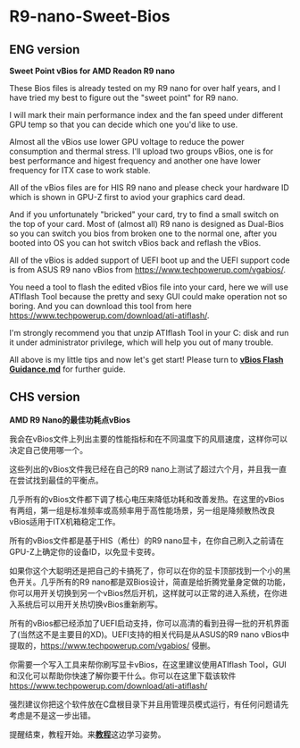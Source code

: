 # R9-nano-Sweet-Bios

## ENG version

**Sweet Point vBios for AMD Readon R9 nano**


These Bios files is already tested on my R9 nano for over half years, and I have tried my best to figure out the "sweet point" for R9 nano. 

I will mark their main performance index and the fan speed under different GPU temp so that you can decide which one you'd like to use.

Almost all the vBios use lower GPU voltage to reduce the power consumption and thermal stress. I'll upload two groups vBios, one is for best performance and higest frequency and another one have lower frequency for ITX case to work stable.

All of the vBios files are for HIS R9 nano and please check your hardware ID which is shown in GPU-Z first to aviod your graphics card dead.

And if you unfortunately "bricked" your card, try to find a small switch on the top of your card. Most of (almost all) R9 nano is designed as Dual-Bios so you can switch you bios from broken one to the normal one, after you booted into OS you can hot switch vBios back and reflash the vBios.

All of the vBios is added support of UEFI boot up and the UEFI support code is from ASUS R9 nano vBios from https://www.techpowerup.com/vgabios/. 

You need a tool to flash the edited vBios file into your card, here we will use ATIflash Tool because the pretty and sexy GUI could make operation not so boring. And you can download this tool from here https://www.techpowerup.com/download/ati-atiflash/. 

I'm strongly recommend you that unzip ATIflash Tool in your C: disk and run it under administrator privilege, which will help you out of many trouble.

All above is my little tips and now let's get start! Please turn to [**vBios Flash Guidance.md**]() for further guide.


## CHS version

**AMD R9 Nano的最佳功耗点vBios**


我会在vBios文件上列出主要的性能指标和在不同温度下的风扇速度，这样你可以决定自己使用哪一个。

这些列出的vBios文件我已经在自己的R9 nano上测试了超过六个月，并且我一直在尝试找到最佳的平衡点。

几乎所有的vBios文件都下调了核心电压来降低功耗和改善发热。在这里的vBios有两组，第一组是标准频率或高频率用于高性能场景，另一组是降频散热改良vBios适用于ITX机箱稳定工作。

所有的vBios文件都是基于HIS（希仕）的R9 nano显卡，在你自己刷入之前请在GPU-Z上确定你的设备ID，以免显卡变砖。

如果你这个大聪明还是把自己的卡搞死了，你可以在你的显卡顶部找到一个小的黑色开关。几乎所有的R9 nano都是双Bios设计，简直是给折腾党量身定做的功能，你可以用开关切换到另一个vBios然后开机，这样就可以正常的进入系统，在你进入系统后可以用开关热切换vBios重新刷写。

所有的vBios都已经添加了UEFI启动支持，你可以高清的看到丑得一批的开机界面了(当然这不是主要目的XD)。UEFI支持的相关代码是从ASUS的R9 nano vBios中提取的，https://www.techpowerup.com/vgabios/ 侵删。

你需要一个写入工具来帮你刷写显卡vBios，在这里建议使用ATIflash Tool，GUI和汉化可以帮助你快速了解你要干什么。你可以在这里下载该软件 https://www.techpowerup.com/download/ati-atiflash/

强烈建议你把这个软件放在C盘根目录下并且用管理员模式运行，有任何问题请先考虑是不是这一步出错。

提醒结束，教程开始。来[**教程**]()这边学习姿势。


